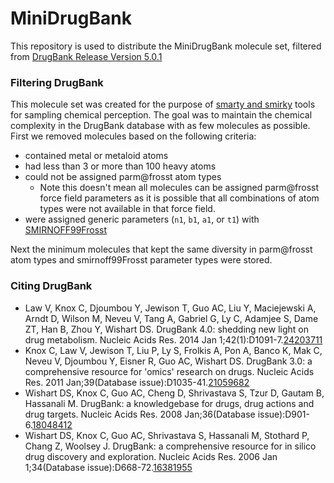 # MiniDrugBank

This repository is used to distribute the MiniDrugBank molecule set, filtered from [DrugBank Release Version 5.0.1](http://www.drugbank.ca/releases/latest)

### Filtering DrugBank

This molecule set was created for the purpose of [smarty and smirky]() tools for sampling chemical perception. The goal was to maintain the chemical complexity in the DrugBank database with as few molecules as possible. First we removed molecules based on the following criteria:

* contained metal or metaloid atoms
* had less than 3 or more than 100 heavy atoms
* could not be assigned parm@frosst atom types
    - Note this doesn't mean all molecules can be assigned parm@frosst force field parameters as it is possible that all combinations of atom types were not available in that force field. 
* were assigned generic parameters (`n1`, `b1`, `a1`, or `t1`) with [SMIRNOFF99Frosst]() 

Next the minimum molecules that kept the same diversity in parm@frosst atom types and smirnoff99Frosst parameter types were stored.

### Citing DrugBank

* Law V, Knox C, Djoumbou Y, Jewison T, Guo AC, Liu Y, Maciejewski A, Arndt D, Wilson M, Neveu V, Tang A, Gabriel G, Ly C, Adamjee S, Dame ZT, Han B, Zhou Y, Wishart DS. DrugBank 4.0: shedding new light on drug metabolism. Nucleic Acids Res. 2014 Jan 1;42(1):D1091-7.[24203711](https://www.ncbi.nlm.nih.gov/pubmed/24203711)
* Knox C, Law V, Jewison T, Liu P, Ly S, Frolkis A, Pon A, Banco K, Mak C, Neveu V, Djoumbou Y, Eisner R, Guo AC, Wishart DS. DrugBank 3.0: a comprehensive resource for 'omics' research on drugs. Nucleic Acids Res. 2011 Jan;39(Database issue):D1035-41.[21059682](https://www.ncbi.nlm.nih.gov/pubmed/21059682)
* Wishart DS, Knox C, Guo AC, Cheng D, Shrivastava S, Tzur D, Gautam B, Hassanali M. DrugBank: a knowledgebase for drugs, drug actions and drug targets. Nucleic Acids Res. 2008 Jan;36(Database issue):D901-6.[18048412](https://www.ncbi.nlm.nih.gov/pubmed/18048412)
* Wishart DS, Knox C, Guo AC, Shrivastava S, Hassanali M, Stothard P, Chang Z, Woolsey J. DrugBank: a comprehensive resource for in silico drug discovery and exploration. Nucleic Acids Res. 2006 Jan 1;34(Database issue):D668-72.[16381955](https://www.ncbi.nlm.nih.gov/pubmed/16381955)

